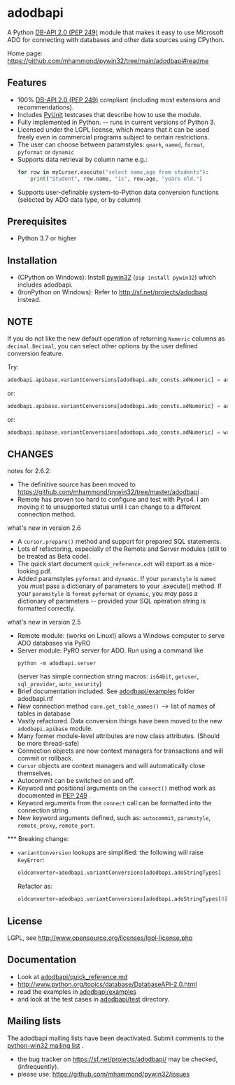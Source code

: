 <!-- markdownlint-disable MD003 MD031 -->
# adodbapi

A Python [DB-API 2.0 (PEP 249)](https://peps.python.org/pep-0249/) module that makes it easy to use Microsoft ADO for connecting with databases and other data sources using CPython.

Home page: <https://github.com/mhammond/pywin32/tree/main/adodbapi#readme>

Features
--------

* 100% [DB-API 2.0 (PEP 249)](https://peps.python.org/pep-0249/) compliant (including most extensions and recommendations).
* Includes [PyUnit](https://wiki.python.org/moin/PyUnit) testcases that describe how to use the module.
* Fully implemented in Python. -- runs in current versions of Python 3.
* Licensed under the LGPL license, which means that it can be used freely even in commercial programs subject to certain restrictions.
* The user can choose between paramstyles: `qmark`, `named`, `format`, `pyformat` or `dynamic`
* Supports data retrieval by column name e.g.:
  ```python
  for row in myCurser.execute("select name,age from students"):
      print("Student", row.name, "is", row.age, "years old.")
  ```
* Supports user-definable system-to-Python data conversion functions (selected by ADO data type, or by column)

Prerequisites
-------------

* Python 3.7 or higher

Installation
------------

* (CPython on Windows): Install [pywin32](https://pypi.org/project/pywin32/) (`pip install pywin32`) which includes adodbapi.
* (IronPython on Windows): Refer to <http://sf.net/projects/adodbapi> instead.

NOTE
----

If you do not like the new default operation of returning `Numeric` columns as `decimal.Decimal`, you can select other options by the user defined conversion feature.

Try:

```python
adodbapi.apibase.variantConversions[adodbapi.ado_consts.adNumeric] = adodbapi.apibase.cvtString
```

or:

```python
adodbapi.apibase.variantConversions[adodbapi.ado_consts.adNumeric] = adodbapi.apibase.cvtFloat
```

or:

```python
adodbapi.apibase.variantConversions[adodbapi.ado_consts.adNumeric] = write_your_own_convertion_function
```

CHANGES
-------

notes for 2.6.2:

* The definitive source has been moved to <https://github.com/mhammond/pywin32/tree/master/adodbapi> .
* Remote has proven too hard to configure and test with Pyro4. I am moving it to unsupported status until I can change to a different connection method.

what's new in version 2.6

* A `cursor.prepare()` method and support for prepared SQL statements.
* Lots of refactoring, especially of the Remote and Server modules (still to be treated as Beta code).
* The quick start document `quick_reference.odt` will export as a nice-looking pdf.
* Added paramstyles `pyformat` and `dynamic`. If your `paramstyle` is `named` you _must_ pass a dictionary of parameters to your .execute() method. If your `paramstyle` is `format` `pyformat` or `dynamic`, you _may_ pass a dictionary of parameters -- provided your SQL operation string is formatted correctly.

what's new in version 2.5

* Remote module: (works on Linux!) allows a Windows computer to serve ADO databases via PyRO
* Server module: PyRO server for ADO.  Run using a command like
    ```shell
    python -m adodbapi.server
    ```
   (server has simple connection string macros: `is64bit`, `getuser`, `sql_provider`, `auto_security`)
* Brief documentation included.  See [adodbapi/examples](/adodbapi/examples) folder adodbapi.rtf
* New connection method `conn.get_table_names()` --> list of names of tables in database
* Vastly refactored. Data conversion things have been moved to the new `adodbapi.apibase` module.
* Many former module-level attributes are now class attributes. (Should be more thread-safe)
* Connection objects are now context managers for transactions and will commit or rollback.
* `Cursor` objects are context managers and will automatically close themselves.
* Autocommit can be switched on and off.
* Keyword and positional arguments on the `connect()` method work as documented in [PEP 249](https://peps.python.org/pep-0249/) .
* Keyword arguments from the `connect` call can be formatted into the connection string.
* New keyword arguments defined, such as: `autocommit`, `paramstyle`, `remote_proxy`, `remote_port`.

*** Breaking change:

* `variantConversion` lookups are simplified: the following will raise `KeyError`:
    ```python
    oldconverter=adodbapi.variantConversions[adodbapi.adoStringTypes]
    ```
    Refactor as:
    ```python
    oldconverter=adodbapi.variantConversions[adodbapi.adoStringTypes[0]]
    ```

License
-------

LGPL, see <http://www.opensource.org/licenses/lgpl-license.php>

Documentation
-------------

* Look at [adodbapi/quick_reference.md](/adodbapi/quick_reference.md)
* <http://www.python.org/topics/database/DatabaseAPI-2.0.html>
* read the examples in [adodbapi/examples](/adodbapi/examples)
* and look at the test cases in [adodbapi/test](/adodbapi/test) directory.

Mailing lists
-------------

The adodbapi mailing lists have been deactivated. Submit comments to the
[python-win32 mailing list](https://mail.python.org/mailman/listinfo/python-win32) .

* the bug tracker on <https://sf.net/projects/adodbapi/> may be checked, (infrequently).
* please use: <https://github.com/mhammond/pywin32/issues>
